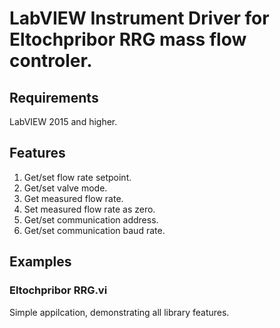 # LabVIEW Instrument Driver for Eltochpribor RRG mass flow controler.

## Requirements
LabVIEW 2015 and higher.

## Features
1. Get/set flow rate setpoint.
2. Get/set valve mode.
3. Get measured flow rate.
4. Set measured flow rate as zero.
5. Get/set communication address.
6. Get/set communication baud rate.

## Examples
### Eltochpribor RRG.vi
Simple appilcation, demonstrating all library features.  